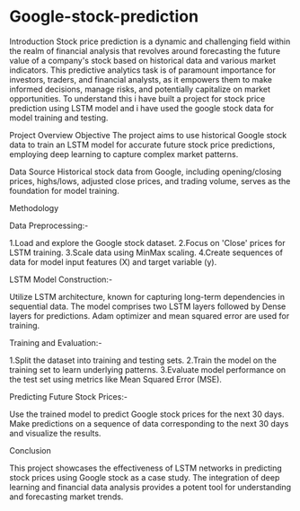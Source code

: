 # Google-stock-prediction
Introduction
Stock price prediction is a dynamic and challenging field within the realm of financial analysis that revolves around forecasting the future value of a company's stock based on historical data and various market indicators. This predictive analytics task is of paramount importance for investors, traders, and financial analysts, as it empowers them to make informed decisions, manage risks, and potentially capitalize on market opportunities.
To understand this i have built a project for stock price prediction using LSTM model and i have used the google stock data for model training and testing.

Project Overview
Objective
The project aims to use historical Google stock data to train an LSTM model for accurate future stock price predictions, employing deep learning to capture complex market patterns.

Data Source
Historical stock data from Google, including opening/closing prices, highs/lows, adjusted close prices, and trading volume, serves as the foundation for model training.

Methodology

Data Preprocessing:-

1.Load and explore the Google stock dataset.
2.Focus on 'Close' prices for LSTM training.
3.Scale data using MinMax scaling.
4.Create sequences of data for model input features (X) and target variable (y).

LSTM Model Construction:-

Utilize LSTM architecture, known for capturing long-term dependencies in sequential data. The model comprises two LSTM layers followed by Dense layers for predictions. Adam optimizer and mean squared error are used for training.

Training and Evaluation:-

1.Split the dataset into training and testing sets.
2.Train the model on the training set to learn underlying patterns.
3.Evaluate model performance on the test set using metrics like Mean Squared Error (MSE).

Predicting Future Stock Prices:-

Use the trained model to predict Google stock prices for the next 30 days. Make predictions on a sequence of data corresponding to the next 30 days and visualize the results.

Conclusion

This project showcases the effectiveness of LSTM networks in predicting stock prices using Google stock as a case study. The integration of deep learning and financial data analysis provides a potent tool for understanding and forecasting market trends.




